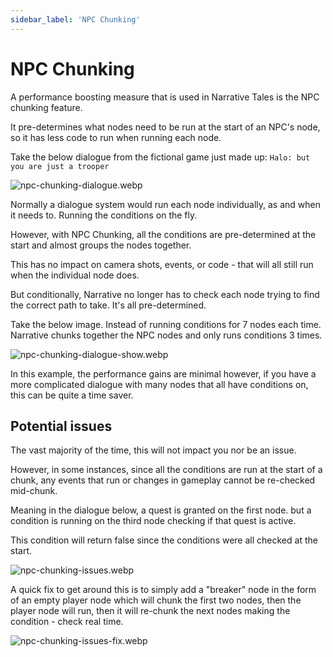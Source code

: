 ```yaml
---
sidebar_label: 'NPC Chunking'
---
```


# NPC Chunking

A performance boosting measure that is used in Narrative Tales is the NPC chunking feature.

It pre-determines what nodes need to be run at the start of an NPC's node, so it has less code to run when running each node. 

Take the below dialogue from the fictional game just made up: `Halo: but you are just a trooper`  

![npc-chunking-dialogue.webp](//img/dialogue/npc-chunking/npc-chunking-dialogue.webp)

Normally a dialogue system would run each node individually, as and when it needs to. Running the conditions on the fly.

However, with NPC Chunking, all the conditions are pre-determined at the start and almost groups the nodes together.

This has no impact on camera shots, events, or code - that will all still run when the individual node does.

But conditionally, Narrative no longer has to check each node trying to find the correct path to take. It's all pre-determined.

Take the below image. Instead of running conditions for 7 nodes each time. Narrative chunks together the NPC nodes and only runs conditions 3 times.

![npc-chunking-dialogue-show.webp](//img/dialogue/npc-chunking/npc-chunking-dialogue-show.webp)

In this example, the performance gains are minimal however, if you have a more complicated dialogue with many nodes that all have conditions on, this can be quite a time saver.

## Potential issues

The vast majority of the time, this will not impact you nor be an issue. 

However, in some instances, since all the conditions are run at the start of a chunk, any events that run or changes in gameplay cannot be re-checked mid-chunk.

Meaning in the dialogue below, a quest is granted on the first node. but a condition is running on the third node checking if that quest is active.

This condition will return false since the conditions were all checked at the start.

![npc-chunking-issues.webp](//img/dialogue/npc-chunking/npc-chunking-issues.webp)

A quick fix to get around this is to simply add a "breaker" node in the form of an empty player node which will chunk the first two nodes, then the player node will run, then it will re-chunk the next nodes making the condition - check real time.

![npc-chunking-issues-fix.webp](//img/dialogue/npc-chunking/npc-chunking-issues-fix.webp)

